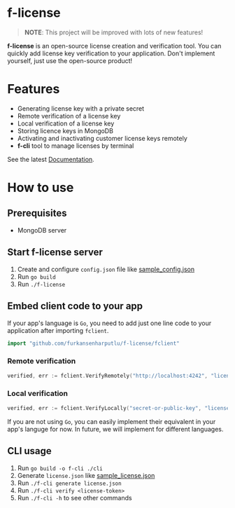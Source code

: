 # f-license
> **NOTE**: This project will be improved with lots of new features!

**f-license** is an open-source license creation and verification tool. You can quickly add license key verification to your application. Don't implement yourself, just use the open-source product!

# Features

- Generating license key with a private secret
- Remote verification of a license key
- Local verification of a license key
- Storing licence keys in MongoDB
- Activating and inactivating customer license keys remotely
- **f-cli** tool to manage licenses by terminal

See the latest [Documentation](https://github.com/furkansenharputlu/f-license/wiki).

# How to use

## Prerequisites

- MongoDB server

## Start f-license server

1. Create and configure `config.json` file like [sample_config.json](https://github.com/furkansenharputlu/f-license/blob/master/sample_config.json)
2. Run `go build`
3. Run `./f-license` 

## Embed client code to your app

If your app's language is `Go`, you need to add just one line code to your application after importing `fclient`.

```go
import "github.com/furkansenharputlu/f-license/fclient"
```

### Remote verification

```go
verified, err := fclient.VerifyRemotely("http://localhost:4242", "license-key")
```

### Local verification

```go
verified, err := fclient.VerifyLocally("secret-or-public-key", "license-key")
```

If you are not using `Go`, you can easily implement their equivalent in your app's languge for now. In future, we will implement for different languages.

## CLI usage

1. Run `go build -o f-cli ./cli`
2. Generate `license.json` like [sample_license.json](https://github.com/furkansenharputlu/f-license/blob/master/sample_license.json)
3. Run `./f-cli generate license.json`
4. Run `./f-cli verify <license-token>`
5. Run `./f-cli -h` to see other commands
